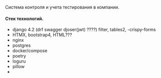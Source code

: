 Система контроля и учета тестирования в компании.
#### Стек технологий.
- django 4.2 (drf swagger djoser(jwt) ????) filter, tables2, -crispy-forms
- HTMX, bootstrap4, HTML???
- nginx
- postgres
- docker/compose
- poetry
- loguru
- pillow
- 
